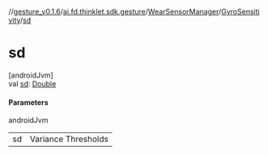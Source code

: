 //[gesture_v0.1.6](../../../../index.md)/[ai.fd.thinklet.sdk.gesture](../../index.md)/[WearSensorManager](../index.md)/[GyroSensitivity](index.md)/[sd](sd.md)

# sd

[androidJvm]\
val [sd](sd.md): [Double](https://kotlinlang.org/api/latest/jvm/stdlib/kotlin/-double/index.html)

#### Parameters

androidJvm

| | |
|---|---|
| sd | Variance Thresholds |
